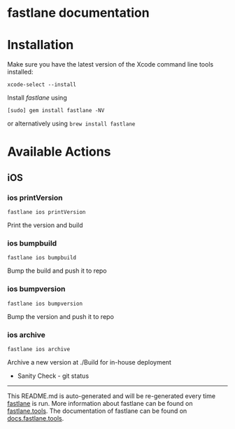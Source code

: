 fastlane documentation
================
# Installation

Make sure you have the latest version of the Xcode command line tools installed:

```
xcode-select --install
```

Install _fastlane_ using
```
[sudo] gem install fastlane -NV
```
or alternatively using `brew install fastlane`

# Available Actions
## iOS
### ios printVersion
```
fastlane ios printVersion
```
Print the version and build
### ios bumpbuild
```
fastlane ios bumpbuild
```
Bump the build and push it to repo
### ios bumpversion
```
fastlane ios bumpversion
```
Bump the version and push it to repo
### ios archive
```
fastlane ios archive
```
Archive a new version at ./Build for in-house deployment



- Sanity Check - git status

----

This README.md is auto-generated and will be re-generated every time [fastlane](https://fastlane.tools) is run.
More information about fastlane can be found on [fastlane.tools](https://fastlane.tools).
The documentation of fastlane can be found on [docs.fastlane.tools](https://docs.fastlane.tools).
